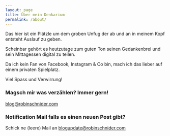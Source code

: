```yaml
---
layout: page
title: Über mein Denkarium
permalink: /about/
---
```


Das hier ist ein Plätzle um dem groben Unfug der ab und an in meinem Kopf entsteht Auslauf zu geben.

Scheinbar gehört es heutzutage zum guten Ton seinen Gedankenbrei und sein Mittagessen digital zu teilen.

Da ich kein Fan von Facebook, Instagram & Co bin, mach ich das lieber auf einem privaten Spielplatz.

Viel Spass und Verwirrung!

### Magsch mir was verzählen? Immer gern!

[blog@robinschnider.com](mailto:blog@robinschnider.com)

### Notification Mail falls es einen neuen Post gibt?

Schick ne (leere) Mail an [blogupdate@robinschnider.com](mailto:blogupdate@robinschnider.com)